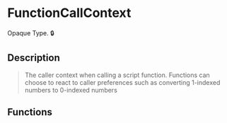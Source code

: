 # FunctionCallContext

Opaque Type\. 🔒

## Description

>  The caller context when calling a script function.
>  Functions can choose to react to caller preferences such as converting 1-indexed numbers to 0-indexed numbers

## Functions

